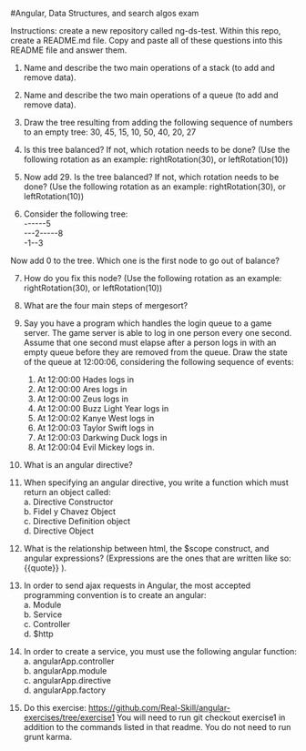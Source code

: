 #Angular, Data Structures, and search algos exam

Instructions: create a new repository called ng-ds-test. Within this repo, create a README.md file. Copy and paste all of these questions into this README file and answer them.

1. Name and describe the two main operations of a stack (to add and remove data).


2. Name and describe the two main operations of a queue (to add and remove data).

3. Draw the tree resulting from adding the following sequence of numbers to an empty tree: 30, 45, 15, 10, 50, 40, 20, 27


4. Is this tree balanced? If not, which rotation needs to be done? (Use the following rotation as an example: rightRotation(30), or leftRotation(10))


5. Now add 29. Is the tree balanced? If not, which rotation needs to be done? (Use the following rotation as an example: rightRotation(30), or leftRotation(10))

6. Consider the following tree:    
  ------5  
  ---2-----8  
  -1--3  

  Now add 0 to the tree. Which one is the first node to go out of balance?

7. How do you fix this node? (Use the following rotation as an example: rightRotation(30), or leftRotation(10))

8. What are the four main steps of mergesort?

9. Say you have a program which handles the login queue to a game server. The game server is able to log in one person every one second. Assume that one second must elapse after a person logs in with an empty queue before they are removed from the queue. Draw the state of the queue at 12:00:06, considering the following sequence of events:
    1. At 12:00:00 Hades logs in
    2. At 12:00:00 Ares logs in
    3. At 12:00:00 Zeus logs in
    4. At 12:00:00 Buzz Light Year logs in
    5. At 12:00:02 Kanye West logs in
    6. At 12:00:03 Taylor Swift logs in
    7. At 12:00:03 Darkwing Duck logs in
    8. At 12:00:04 Evil Mickey logs in.

10. What is an angular directive?

11. When specifying an angular directive, you write a function which must return an object called:  
  a. Directive Constructor  
  b. Fidel y Chavez Object  
  c. Directive Definition object  
  d. Directive Object  

12. What is the relationship between html, the $scope construct, and angular expressions? (Expressions are the ones that are written like so: {{quote}} ).

13. In order to send ajax requests in Angular, the most accepted programming convention is to create an angular:  
  a. Module    
  b. Service  
  c. Controller  
  d. $http  

14. In order to create a service, you must use the following angular function:  
  a. angularApp.controller  
  b. angularApp.module  
  c. angularApp.directive  
  d. angularApp.factory  

15. Do this exercise: https://github.com/Real-Skill/angular-exercises/tree/exercise1
You will need to run git checkout exercise1 in addition to the commands listed in that readme. You do not need to run grunt karma.
